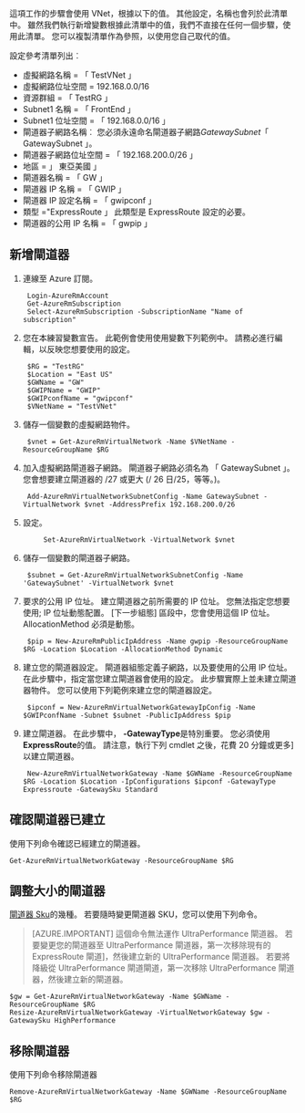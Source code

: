 這項工作的步驟會使用 VNet，根據以下的值。 其他設定，名稱也會列於此清單中。 雖然我們執行新增變數根據此清單中的值，我們不直接在任何一個步驟，使用此清單。 您可以複製清單作為參照，以使用您自己取代的值。

設定參考清單列出︰
    
- 虛擬網路名稱 = 「 TestVNet 」
- 虛擬網路位址空間 = 192.168.0.0/16
- 資源群組 = 「 TestRG 」
- Subnet1 名稱 = 「 FrontEnd 」 
- Subnet1 位址空間 = 「 192.168.0.0/16 」
- 閘道器子網路名稱︰ 您必須永遠命名閘道器子網路*GatewaySubnet*「 GatewaySubnet 」。
- 閘道器子網路位址空間 = 「 192.168.200.0/26 」
- 地區 = 」 東亞美國 」
- 閘道器名稱 = 「 GW 」
- 閘道器 IP 名稱 = 「 GWIP 」
- 閘道器 IP 設定名稱 = 「 gwipconf 」
-  類型 ="ExpressRoute 」 此類型是 ExpressRoute 設定的必要。
- 閘道器的公用 IP 名稱 = 「 gwpip 」


## <a name="add-a-gateway"></a>新增閘道器

1. 連線至 Azure 訂閱。 

        Login-AzureRmAccount
        Get-AzureRmSubscription 
        Select-AzureRmSubscription -SubscriptionName "Name of subscription"

2. 您在本練習變數宣告。 此範例會使用使用變數下列範例中。 請務必進行編輯，以反映您想要使用的設定。 
        
        $RG = "TestRG"
        $Location = "East US"
        $GWName = "GW"
        $GWIPName = "GWIP"
        $GWIPconfName = "gwipconf"
        $VNetName = "TestVNet"

3. 儲存一個變數的虛擬網路物件。

        $vnet = Get-AzureRmVirtualNetwork -Name $VNetName -ResourceGroupName $RG

4. 加入虛擬網路閘道器子網路。 閘道器子網路必須名為 「 GatewaySubnet 」。 您會想要建立閘道器的 /27 或更大 (/ 26 日/25，等等。)。
            
        Add-AzureRmVirtualNetworkSubnetConfig -Name GatewaySubnet -VirtualNetwork $vnet -AddressPrefix 192.168.200.0/26

5. 設定。

            Set-AzureRmVirtualNetwork -VirtualNetwork $vnet

6. 儲存一個變數的閘道器子網路。

        $subnet = Get-AzureRmVirtualNetworkSubnetConfig -Name 'GatewaySubnet' -VirtualNetwork $vnet

7. 要求的公用 IP 位址。 建立閘道器之前所需要的 IP 位址。 您無法指定您想要使用; IP 位址動態配置。 [下一步組態] 區段中，您會使用這個 IP 位址。 AllocationMethod 必須是動態。

        $pip = New-AzureRmPublicIpAddress -Name gwpip -ResourceGroupName $RG -Location $Location -AllocationMethod Dynamic

8. 建立您的閘道器設定。 閘道器組態定義子網路，以及要使用的公用 IP 位址。 在此步驟中，指定當您建立閘道器會使用的設定。 此步驟實際上並未建立閘道器物件。 您可以使用下列範例來建立您的閘道器設定。 

        $ipconf = New-AzureRmVirtualNetworkGatewayIpConfig -Name $GWIPconfName -Subnet $subnet -PublicIpAddress $pip

9. 建立閘道器。 在此步驟中， **-GatewayType**是特別重要。 您必須使用**ExpressRoute**的值。 請注意，執行下列 cmdlet 之後，花費 20 分鐘或更多] 以建立閘道器。

        New-AzureRmVirtualNetworkGateway -Name $GWName -ResourceGroupName $RG -Location $Location -IpConfigurations $ipconf -GatewayType Expressroute -GatewaySku Standard

## <a name="verify-the-gateway-was-created"></a>確認閘道器已建立

使用下列命令確認已經建立的閘道器。

    Get-AzureRmVirtualNetworkGateway -ResourceGroupName $RG

## <a name="resize-a-gateway"></a>調整大小的閘道器

[閘道器 Sku](../articles/expressroute/expressroute-about-virtual-network-gateways.md)的幾種。 若要隨時變更閘道器 SKU，您可以使用下列命令。

>[AZURE.IMPORTANT] 這個命令無法運作 UltraPerformance 閘道器。 若要變更您的閘道器至 UltraPerformance 閘道器，第一次移除現有的 ExpressRoute 閘道]，然後建立新的 UltraPerformance 閘道器。 若要將降級從 UltraPerformance 閘道閘道，第一次移除 UltraPerformance 閘道器，然後建立新的閘道器。

    $gw = Get-AzureRmVirtualNetworkGateway -Name $GWName -ResourceGroupName $RG
    Resize-AzureRmVirtualNetworkGateway -VirtualNetworkGateway $gw -GatewaySku HighPerformance

## <a name="remove-a-gateway"></a>移除閘道器

使用下列命令移除閘道器

    Remove-AzureRmVirtualNetworkGateway -Name $GWName -ResourceGroupName $RG  
